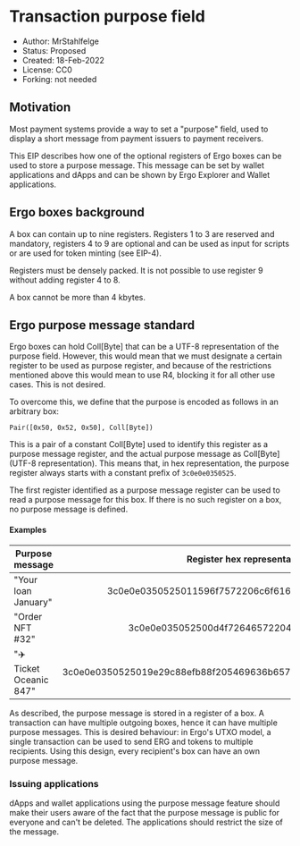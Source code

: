 # Transaction purpose field

* Author: MrStahlfelge
* Status: Proposed
* Created: 18-Feb-2022
* License: CC0
* Forking: not needed 

## Motivation 

Most payment systems provide a way to set a "purpose" field, used to display a short message
from payment issuers to payment receivers.

This EIP describes how one of the optional registers of Ergo boxes can be used to store a purpose
message.
This message can be set by wallet applications and dApps and can be shown by Ergo Explorer and
Wallet applications.


## Ergo boxes background

A box can contain up to nine registers. Registers 1 to 3 are reserved and mandatory, registers 4
to 9 are optional and can be used as input for scripts or are used for token minting (see EIP-4).

Registers must be densely packed. It is not possible to use register 9 without adding register 4
to 8.

A box cannot be more than 4 kbytes.

## Ergo purpose message standard

Ergo boxes can hold Coll[Byte] that can be a UTF-8 representation of the purpose field.
However, this would mean that we must designate a certain register to be used as purpose register,
and because of the restrictions mentioned above this would mean to use R4, blocking it for all
other use cases. This is not desired.

To overcome this, we define that the purpose is encoded as follows in an arbitrary box:

`Pair([0x50, 0x52, 0x50], Coll[Byte])`

This is a pair of a constant Coll[Byte] used to identify this register as a purpose message
register, and the actual purpose message as Coll[Byte] (UTF-8 representation).
This means that, in hex representation, the purpose register always starts with a constant prefix
of `3c0e0e0350525`.

The first register identified as a purpose message register can be used to read a purpose message
for this box. If there is no such register on a box, no purpose message is defined.

#### Examples

| Purpose message         | Register hex representation                                        |
| ----------------------- |:------------------------------------------------------------------:|
| "Your loan January"     | 3c0e0e0350525011596f7572206c6f616e204a616e75617279                 |
| "Order NFT #32"         | 3c0e0e035052500d4f72646572204e465420233332                         |
| "✈️ Ticket Oceanic 847" | 3c0e0e0350525019e29c88efb88f205469636b6574204f6365616e696320383437 |


As described, the purpose message is stored in a register of a box. A transaction can have multiple
outgoing boxes, hence it can have multiple purpose messages. This is desired behaviour: in Ergo's
UTXO model, a single transaction can be used to send ERG and tokens to multiple recipients. Using
this design, every recipient's box can have an own purpose message.

### Issuing applications

dApps and wallet applications using the purpose message feature should make their users aware of the
fact that the purpose message is public for everyone and can't be deleted. The applications should
restrict the size of the message.